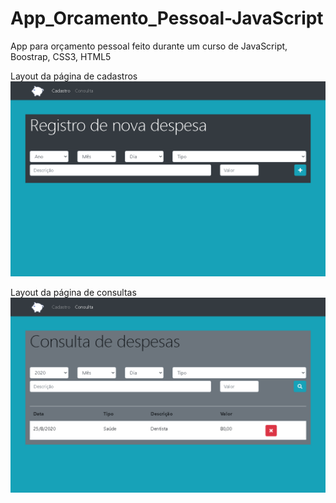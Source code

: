 # App_Orcamento_Pessoal-JavaScript
App para orçamento pessoal feito durante um curso de JavaScript, Boostrap, CSS3, HTML5

Layout da página de cadastros
![Cadastros](https://github.com/DeangellesES/App_Orcamento_Pessoal-JavaScript/blob/master/cadastro.png)

Layout da página de consultas
![Consultas](https://github.com/DeangellesES/App_Orcamento_Pessoal-JavaScript/blob/master/consulta.png)
